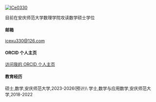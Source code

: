 

[![ICe0330](https://img.shields.io/badge/ICe0330-github-blue?logo=github)](https://github.com/ICe0330)

目前在安庆师范大学数理学院攻读数学硕士学位

#### 邮箱
icexu330@126.com

#### ORCID 个人主页
[访问我的 ORCID 个人主页](https://orcid.org/0009-0009-6216-2201)

#### 教育经历
硕士,数学,安庆师范大学,2023-2026(预计)\\
学士,数学与应用数学,安庆师范大学,2018-2022